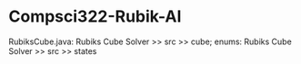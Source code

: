 # Compsci322-Rubik-AI
RubiksCube.java: Rubiks Cube Solver >> src >> cube; 
enums: Rubiks Cube Solver >> src >> states
